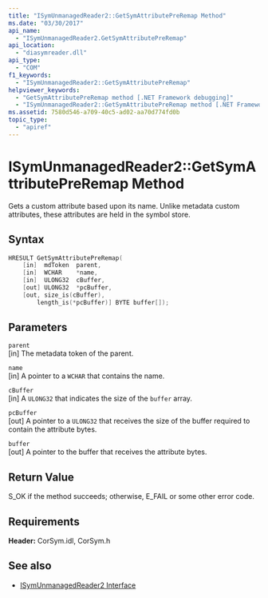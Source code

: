 ```yaml
---
title: "ISymUnmanagedReader2::GetSymAttributePreRemap Method"
ms.date: "03/30/2017"
api_name: 
  - "ISymUnmanagedReader2.GetSymAttributePreRemap"
api_location: 
  - "diasymreader.dll"
api_type: 
  - "COM"
f1_keywords: 
  - "ISymUnmanagedReader2::GetSymAttributePreRemap"
helpviewer_keywords: 
  - "GetSymAttributePreRemap method [.NET Framework debugging]"
  - "ISymUnmanagedReader2::GetSymAttributePreRemap method [.NET Framework debugging]"
ms.assetid: 7580d546-a709-40c5-ad02-aa70d774fd0b
topic_type: 
  - "apiref"
---
```

# ISymUnmanagedReader2::GetSymAttributePreRemap Method
Gets a custom attribute based upon its name. Unlike metadata custom attributes, these attributes are held in the symbol store.  
  
## Syntax  
  
```cpp  
HRESULT GetSymAttributePreRemap(  
    [in]  mdToken  parent,  
    [in]  WCHAR    *name,  
    [in]  ULONG32  cBuffer,  
    [out] ULONG32  *pcBuffer,  
    [out, size_is(cBuffer),  
        length_is(*pcBuffer)] BYTE buffer[]);  
```  
  
## Parameters  
 `parent`  
 [in] The metadata token of the parent.  
  
 `name`  
 [in] A pointer to a `WCHAR` that contains the name.  
  
 `cBuffer`  
 [in] A `ULONG32` that indicates the size of the `buffer` array.  
  
 `pcBuffer`  
 [out] A pointer to a `ULONG32` that receives the size of the buffer required to contain the attribute bytes.  
  
 `buffer`  
 [out] A pointer to the buffer that receives the attribute bytes.  
  
## Return Value  
 S_OK if the method succeeds; otherwise, E_FAIL or some other error code.  
  
## Requirements  
 **Header:** CorSym.idl, CorSym.h  
  
## See also

- [ISymUnmanagedReader2 Interface](isymunmanagedreader2-interface.md)
